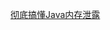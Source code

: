 [彻底搞懂Java内存泄露](http://note.youdao.com/noteshare?id=2f410c2227b3547948262da0119a9cfa&sub=E62DC897AC3941788CC774A733AD53D6)

